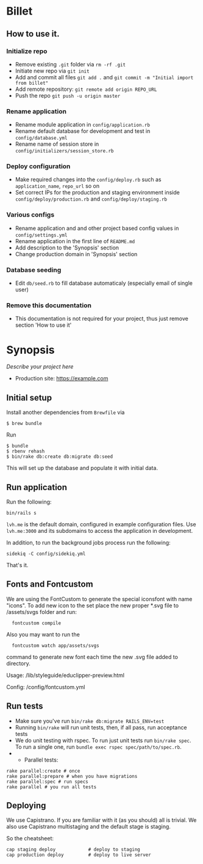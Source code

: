 # Billet

## How to use it.

### Initialize repo
 - Remove existing `.git` folder via `rm -rf .git`
 - Initiate new repo via `git init`
 - Add and commit all files `git add .` and `git commit -m "Initial import from billet"`
 - Add remote repository: `git remote add origin REPO_URL`
 - Push the repo `git push -u origin master`

### Rename application
 - Rename module application in `config/application.rb`
 - Rename default database for development and test in `config/database.yml`
 - Rename name of session store in `config/initializers/session_store.rb`

### Deploy configuration
 - Make required changes into the `config/deploy.rb` such as `application_name`, `repo_url` so on
 - Set correct IPs for the production and staging environment inside `config/deploy/production.rb` and `config/deploy/staging.rb`

### Various configs
 - Rename application and and other project based config values in `config/settings.yml`
 - Rename application in the first line of `README.md`
 - Add description to the 'Synopsis' section
 - Change production domain in 'Synopsis' section

### Database seeding
 - Edit `db/seed.rb` to fill database automaticaly (especially email of single user)

### Remove this documentation
 - This documentation is not required for your project, thus just remove section 'How to use it'

# Synopsis
*Describe your project here*

* Production site: https://example.com

## Initial setup

Install another dependencies from `Brewfile` via

```console
$ brew bundle
```

Run

```console
$ bundle
$ rbenv rehash
$ bin/rake db:create db:migrate db:seed
```

This will set up the database and populate it with initial data.

## Run application

Run the following:

```console
bin/rails s
```

`lvh.me` is the default domain, configured in example
configuration files. Use `lvh.me:3000` and its subdomains
to access the application in development.

In addition, to run the background jobs process run the following:

```console
sidekiq -C config/sidekiq.yml
```

That's it.

## Fonts and Fontcustom

We are using the FontCustom to generate the special iconsfont with name "icons".
To add new icon to the set place the new proper *.svg file to /assets/svgs folder and run:

```shell
  fontcustom compile
```

Also you may want to run the

```shell
  fontcustom watch app/assets/svgs
```

command to generate new font each time the new .svg file added to directory.

Usage:
/lib/styleguide/educlipper-preview.html

Config:
/config/fontcustom.yml


## Run tests

* Make sure you've run `bin/rake db:migrate RAILS_ENV=test`
* Running `bin/rake` will run unit tests, then, if all pass, run acceptance
  tests
* We do unit testing with rspec. To run just unit tests run `bin/rake spec`.
  To run a single one, run `bundle exec rspec spec/path/to/spec.rb`.
* * Parallel tests:

```console
rake parallel:create # once
rake parallel:prepare # when you have migrations
rake parallel:spec # run specs
rake parallel # you run all tests
```

## Deploying

We use Capistrano. If you are familiar with it (as you should) all is
trivial. We also use Capistrano multistaging and the default stage is
staging.

So the cheatsheet:

```console
cap staging deploy            # deploy to staging
cap production deploy         # deploy to live server
```
